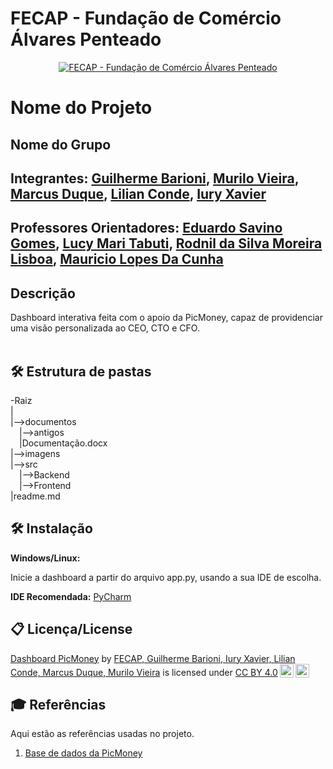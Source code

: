 # FECAP - Fundação de Comércio Álvares Penteado

<p align="center">
<a href= "https://www.fecap.br/"><img src="https://encrypted-tbn0.gstatic.com/images?q=tbn:ANd9GcRhZPrRa89Kma0ZZogxm0pi-tCn_TLKeHGVxywp-LXAFGR3B1DPouAJYHgKZGV0XTEf4AE&usqp=CAU" alt="FECAP - Fundação de Comércio Álvares Penteado" border="0"></a>
</p>

# Nome do Projeto

## Nome do Grupo

## Integrantes: <a href="https://github.com/guibarioni"> Guilherme Barioni</a>, <a href="https://github.com/MuraCap4">Murilo Vieira</a>, <a href="https://github.com/marcusduquee">Marcus Duque</a>, <a href="https://github.com/lilianconde">Lilian Conde</a>, <a href=https://github.com/IuryXa>Iury Xavier</a>

## Professores Orientadores: <a href="https://www.linkedin.com/in/eduardo-savino/"> Eduardo Savino Gomes</a>, <a href="https://www.linkedin.com/in/lucymari/">Lucy Mari Tabuti</a>, <a href="https://www.linkedin.com/in/professorrodnil/">Rodnil da Silva Moreira Lisboa</a>, <a href="https://www.linkedin.com/in/mauricio-lopes-da-cunha-5630492a/">Mauricio Lopes Da Cunha</a>

## Descrição


Dashboard interativa feita com o apoio da PicMoney, capaz de providenciar uma visão personalizada ao CEO, CTO e CFO.
<br><br>

## 🛠 Estrutura de pastas

-Raiz<br>
|<br>
|-->documentos<br>
  &emsp;|-->antigos<br>
  &emsp;|Documentação.docx<br>
|-->imagens<br>
|-->src<br>
  &emsp;|-->Backend<br>
  &emsp;|-->Frontend<br>
|readme.md<br>

## 🛠 Instalação
<b>Windows/Linux:</b>

Inicie a dashboard a partir do arquivo app.py, usando a sua IDE de escolha.

**IDE Recomendada:**
<a href="https://www.jetbrains.com/pycharm/">PyCharm<a>


## 📋 Licença/License
<p xmlns:cc="http://creativecommons.org/ns#" xmlns:dct="http://purl.org/dc/terms/"><a property="dct:title" rel="cc:attributionURL" href="https://github.com/2025-1-NCC3/Projeto17">Dashboard PicMoney</a> by <a rel="cc:attributionURL dct:creator" property="cc:attributionName" href="https://github.com/2025-2-NCC4/Projeto11">FECAP, Guilherme Barioni, Iury Xavier, Lilian Conde, Marcus Duque, Murilo Vieira</a> is licensed under <a href="https://creativecommons.org/licenses/by/4.0/?ref=chooser-v1" target="_blank" rel="license noopener noreferrer" style="display:inline-block;">CC BY 4.0<img style="height:22px!important;margin-left:3px;vertical-align:text-bottom;" src="https://mirrors.creativecommons.org/presskit/icons/cc.svg?ref=chooser-v1" alt=""><img style="height:22px!important;margin-left:3px;vertical-align:text-bottom;" src="https://mirrors.creativecommons.org/presskit/icons/by.svg?ref=chooser-v1" alt=""></a></p> 

## 🎓 Referências

Aqui estão as referências usadas no projeto.

1. <a href="https://github.com/2025-2-NCC4/Projeto11/tree/main/documentos/Entrega%201/Projeto%20Interdisciplinar%20-%20Ci%C3%AAncia%20de%20dados/Base%20de%20Dados">Base de dados da PicMoney<a>

